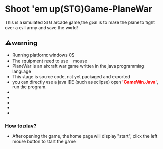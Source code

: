 <h1><strong>Shoot 'em up(STG)Game-PlaneWar</strong></h1>

This is a simulated STG arcade game,the goal is to make the plane to fight over a evil army and save the world!

<h2>⚠️warning</h2>
<ul>
<li> Running platform: windows OS</li>
<li> The equipment need to use： mouse</li>
<li>PlaneWar is an aircraft war game written in the java programming language </li>
<li>This stage is source code, not yet packaged and exported </li>
<li>you can directly use a java IDE (such as eclipse) open <font color="red"><strong>'GameWin.Java'</font></strong>, run the program. </li>
<li>   </li>
 <li>   </li>
  <li>   </li>
  <li>   </li>
  <li>   </li>
  
  </li></ul>

<h3>How to play?</h3>
<ul>
  <li> After opening the game, the home page will display "start", click the left mouse button to start the game</li>
